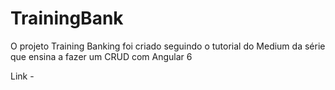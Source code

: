 # TrainingBank

O projeto Training Banking foi criado seguindo o tutorial do Medium da série que ensina a fazer um CRUD com Angular 6

Link - 

